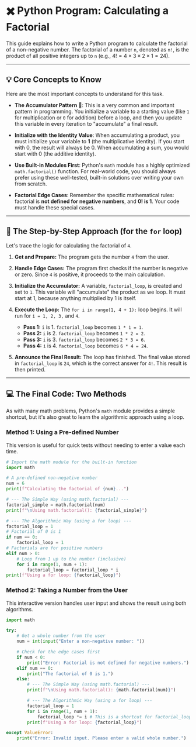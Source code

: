 
# ✖️ Python Program: Calculating a Factorial

This guide explains how to write a Python program to calculate the factorial of a non-negative number. The factorial of a number `n`, denoted as `n!`, is the product of all positive integers up to `n` (e.g., $4! = 4 \times 3 \times 2 \times 1 = 24$).

-----

## 💡 Core Concepts to Know

Here are the most important concepts to understand for this task.

  * **The Accumulator Pattern** 🧺: This is a very common and important pattern in programming. You initialize a variable to a starting value (like `1` for multiplication or `0` for addition) before a loop, and then you update this variable in every iteration to "accumulate" a final result.

  * **Initialize with the Identity Value**: When accumulating a product, you must initialize your variable to **1** (the multiplicative identity). If you start with 0, the result will always be 0. When accumulating a sum, you would start with 0 (the additive identity).

  * **Use Built-in Modules First**: Python's `math` module has a highly optimized `math.factorial()` function. For real-world code, you should always prefer using these well-tested, built-in solutions over writing your own from scratch.

  * **Factorial Edge Cases**: Remember the specific mathematical rules: factorial is **not defined for negative numbers**, and **0\! is 1**. Your code must handle these special cases.

-----

## 📝 The Step-by-Step Approach (for the `for` loop)

Let's trace the logic for calculating the factorial of `4`.

1.  **Get and Prepare:** The program gets the number `4` from the user.

2.  **Handle Edge Cases:** The program first checks if the number is negative or zero. Since `4` is positive, it proceeds to the main calculation.

3.  **Initialize the Accumulator:** A variable, `factorial_loop`, is created and set to `1`. This variable will "accumulate" the product as we loop. It must start at 1, because anything multiplied by 1 is itself.

4.  **Execute the Loop:** The `for i in range(1, 4 + 1):` loop begins. It will run for `i = 1, 2, 3,` and `4`.

      * **Pass 1:** `i` is 1. `factorial_loop` becomes `1 * 1 = 1`.
      * **Pass 2:** `i` is 2. `factorial_loop` becomes `1 * 2 = 2`.
      * **Pass 3:** `i` is 3. `factorial_loop` becomes `2 * 3 = 6`.
      * **Pass 4:** `i` is 4. `factorial_loop` becomes `6 * 4 = 24`.

5.  **Announce the Final Result:** The loop has finished. The final value stored in `factorial_loop` is `24`, which is the correct answer for `4!`. This result is then printed.

-----

## 💻 The Final Code: Two Methods

As with many math problems, Python's `math` module provides a simple shortcut, but it's also great to learn the algorithmic approach using a loop.

### **Method 1: Using a Pre-defined Number**

This version is useful for quick tests without needing to enter a value each time.

```python
# Import the math module for the built-in function
import math

# A pre-defined non-negative number
num = 6
print(f"Calculating the factorial of {num}...")

# --- The Simple Way (using math.factorial) ---
factorial_simple = math.factorial(num)
print(f"\nUsing math.factorial(): {factorial_simple}")

# --- The Algorithmic Way (using a for loop) ---
factorial_loop = 1
# Factorial of 0 is 1
if num == 0:
    factorial_loop = 1
# Factorials are for positive numbers
elif num > 0:
    # Loop from 1 up to the number (inclusive)
    for i in range(1, num + 1):
        factorial_loop = factorial_loop * i
print(f"Using a for loop: {factorial_loop}")
```

### **Method 2: Taking a Number from the User**

This interactive version handles user input and shows the result using both algorithms.

```python
import math

try:
    # Get a whole number from the user
    num = int(input("Enter a non-negative number: "))

    # Check for the edge cases first
    if num < 0:
        print("Error: Factorial is not defined for negative numbers.")
    elif num == 0:
        print("The factorial of 0 is 1.")
    else:
        # --- The Simple Way (using math.factorial) ---
        print(f"\nUsing math.factorial(): {math.factorial(num)}")

        # --- The Algorithmic Way (using a for loop) ---
        factorial_loop = 1
        for i in range(1, num + 1):
            factorial_loop *= i # This is a shortcut for factorial_loop = factorial_loop * i
        print(f"Using a for loop: {factorial_loop}")

except ValueError:
    print("Error: Invalid input. Please enter a valid whole number.")
```
